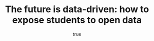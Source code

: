 ---
id: http://contentapi.theodi.org/the-future-is-datadriven-how-to-expose-students-to-open-data.json
web_url: http://theodi.org/blog/the-future-is-datadriven-how-to-expose-students-to-open-data
slug: the-future-is-datadriven-how-to-expose-students-to-open-data
title: 'The future is data-driven: how to expose students to open data'
format: article
updated_at: '2015-09-11T10:59:52+01:00'
created_at: '2015-03-12T15:20:45+00:00'
tag_ids:
- blog
- teaching
- future
- open-data
- innovation
- art
- data-as-culture
tags:
- id: http://contentapi.theodi.org/tags/articles/blog.json
  web_url: 
  title: Blog Post
  details:
    description: Blog Post
    short_description: 
    type: article
  content_with_tag:
    id: http://contentapi.theodi.org/with_tag.json?article=blog
    web_url: http://theodi.org/tags/blog
    slug: blog
  parent: 
- id: http://contentapi.theodi.org/tags/keywords/teaching.json
  web_url: 
  title: teaching
  details:
    description: 
    short_description: 
    type: keyword
  content_with_tag:
    id: http://contentapi.theodi.org/with_tag.json?keyword=teaching
    web_url: http://theodi.org/tags/teaching
    slug: teaching
  parent: 
- id: http://contentapi.theodi.org/tags/keywords/future.json
  web_url: 
  title: future
  details:
    description: 
    short_description: 
    type: keyword
  content_with_tag:
    id: http://contentapi.theodi.org/with_tag.json?keyword=future
    web_url: http://theodi.org/tags/future
    slug: future
  parent: 
- id: http://contentapi.theodi.org/tags/keywords/open-data.json
  web_url: 
  title: open data
  details:
    description: 
    short_description: 
    type: keyword
  content_with_tag:
    id: http://contentapi.theodi.org/with_tag.json?keyword=open-data
    web_url: http://theodi.org/tags/open-data
    slug: open-data
  parent: 
- id: http://contentapi.theodi.org/tags/keywords/innovation.json
  web_url: 
  title: innovation
  details:
    description: 
    short_description: 
    type: keyword
  content_with_tag:
    id: http://contentapi.theodi.org/with_tag.json?keyword=innovation
    web_url: http://theodi.org/tags/innovation
    slug: innovation
  parent: 
- id: http://contentapi.theodi.org/tags/keywords/art.json
  web_url: 
  title: art
  details:
    description: 
    short_description: 
    type: keyword
  content_with_tag:
    id: http://contentapi.theodi.org/with_tag.json?keyword=art
    web_url: http://theodi.org/tags/art
    slug: art
  parent: 
- id: http://contentapi.theodi.org/tags/keywords/data-as-culture.json
  web_url: 
  title: data as culture
  details:
    description: 
    short_description: 
    type: keyword
  content_with_tag:
    id: http://contentapi.theodi.org/with_tag.json?keyword=data-as-culture
    web_url: http://theodi.org/tags/data-as-culture
    slug: data-as-culture
  parent: 
related:
- id: http://contentapi.theodi.org/data-as-culture-how-will-we-live-in-a-data-driven-society.json
  web_url: http://theodi.org/blog/data-as-culture-how-will-we-live-in-a-data-driven-society
  slug: data-as-culture-how-will-we-live-in-a-data-driven-society
  title: 'Data as culture: how will we live in a data driven society?'
  format: article
  updated_at: '2015-09-11T10:58:06+01:00'
  created_at: '2014-11-30T18:04:11+00:00'
  tag_ids:
  - blog
  - data-as-culture
  - open-data
  - art
  - society
- id: http://contentapi.theodi.org/culture.json
  web_url: http://theodi.org/culture
  slug: culture
  title: Data as Culture
  format: article
  updated_at: '2015-09-11T11:02:57+01:00'
  created_at: '2012-11-25T22:02:06+00:00'
  tag_ids:
  - page
  - data-as-culture
  - culture
  - art
  - data-driven
- id: http://contentapi.theodi.org/finding-stories-in-open-data.json
  web_url: http://theodi.org/courses/finding-stories-in-open-data
  slug: finding-stories-in-open-data
  title: Finding Stories in Open Data
  format: course
  updated_at: '2015-10-23T11:52:10+01:00'
  created_at: '2014-03-10T18:21:52+00:00'
  tag_ids:
  - courses
  - finding-stories-in-open-data
  - journalism
  - stories
- id: http://contentapi.theodi.org/friday-lunchtime-lecture-making-music-with-open-data.json
  web_url: http://theodi.org/events/friday-lunchtime-lecture-making-music-with-open-data
  slug: friday-lunchtime-lecture-making-music-with-open-data
  title: 'Friday lunchtime lecture: Making music with open data'
  format: event
  updated_at: '2015-09-11T10:57:23+01:00'
  created_at: '2014-09-29T13:42:03+01:00'
  tag_ids:
  - odifridays-lunchtime
  - lecture
  - music
  - leeds
  - event:lunchtime-lecture
details:
  need_id: 
  business_proposition: false
  description: During the last week of February, the ODI teamed up with the University
    for the Creative Arts (UCA) to create a 5-day workshop for students. The aim was
    to engage them with open data, this is what happened next.
  excerpt: ''
  language: en
  need_extended_font: false
  url: ''
  content: |+
    <p><img src="http://bd7a65e2cb448908f934-86a50c88e47af9e1fb58ce0672b5a500.r32.cf3.rackcdn.com/uploads/assets/01/af/5501af07f362be08e6000009/open-data-workshop-270215-0019.jpg" alt="null" class="img pull-left" id="attachment-5501af071f986a085f000033" /></p>

    <p>During the last week of February, the ODI teamed up with the University for the Creative Arts (UCA) to create a 5-day workshop for students. The aim was to engage them with open data. Together with Kasia Molga, Camille Baker and Neil Robert Leonard we engaged students in a slightly experimental course design. This is the story of what happened next. </p>

    <p>In five days students were asked to find some open data, create an idea, implement it, present the project at the end of the week and host it online at <a rel="external" href="http://www.createwithdata.com/">createwithdata</a>. </p>

    <p>Students with technical and creative skills were formed into small groups to design a data project. The initial brief we gave them was generous: </p>

    <blockquote>
      <p>The outcome can be a digital artwork, a visualisation, a video – something that you can exhibit and include in your portfolio.</p>
    </blockquote>

    <p>Most of the time during those five days was spent at the UCA&rsquo;s Epsom campus. On the Tuesday, however, we were off-site at the Open Data Institute’s main space. We were lucky because it was the last day our 2013/14 <a rel="external" href="http://theodi.org/blog/data-as-culture-2014-in-photographs">Data as Culture 2</a> art exhibition was on display.</p>

    <p><img src="http://bd7a65e2cb448908f934-86a50c88e47af9e1fb58ce0672b5a500.r32.cf3.rackcdn.com/uploads/assets/01/af/5501af81f362be08e600000b/IMG_0100.JPG" alt="null" class="img" id="attachment-5501af811f986a085f000034" /></p>

    <h3>And the results?</h3>

    <p>One project I particularly liked was Camy Kumar and Calister Chishanu&rsquo;s <a rel="external" href="http://www.createwithdata.com/camster/">Quick Recycle</a>. </p>

    <blockquote>
      <p>Quick Recycle is an app that assists users with everyday home recycling. The app will inform user on which recycle bin the item they to recycle goes in. See it in an iPad emulator page <a rel="external" href="http://invis.io/9N2CZN1CA">here</a>.</p>
    </blockquote>

    <p>The app aspires to take <a rel="external" href="http://local.direct.gov.uk/LDGRedirect/MapLocationSearch.do?requestType=locator&amp;LGSL=533&amp;LGIL=0&amp;map=10">public data</a> on recycling and make it more accessible. At the moment, this data is dispersed across all of London Boroughs’ websites and each Borough has a different colour scheme. The broader lesson shows how important data standards are, even outside the data world. </p>

    <p>Another project by Greg Reygate, Folayemi Davis and Maria Alexander carries the cryptic name <a rel="external" href="http://www.createwithdata.com/011011010111100101100111/">011011010111100101100111</a>. It uses open data on crime from police.uk to create a visualisation which mapped out all the crimes committed in London, Surrey, Sussex and Kent.</p>

    <p>These are just two examples which both show how everyday, vast amounts of data influence the way we live our lives. </p>

    <p>The week showed that in teaching a future generation to be more aware of our daily interactions with data, exposing them to new ideas and (perhaps) even inspiring them to work with data, will greater support an information-driven society. </p>

  media_enquiries_name: ''
  media_enquiries_email: ''
  media_enquiries_telephone: ''
  alternative_title: 'Blog post: The future is data-driven: how to expose students
    to open data'
  organizations: []
  author: {}
  nodes: []
author: {}
nodes: []
organizations: []
related_external_links: []
---
